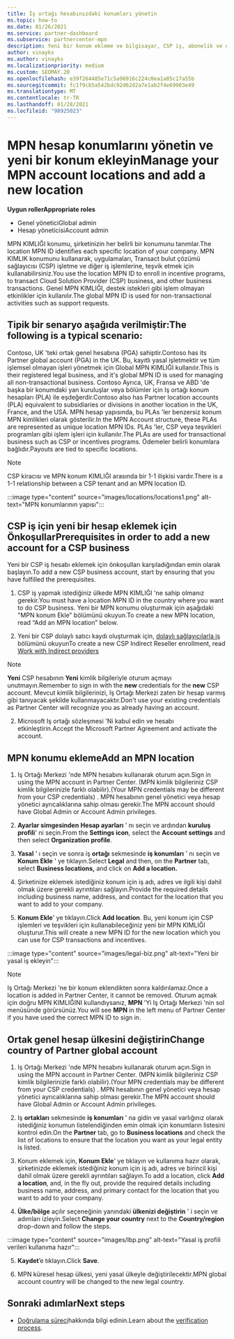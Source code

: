 ```yaml
---
title: İş ortağı hesabınızdaki konumları yönetin
ms.topic: how-to
ms.date: 01/26/2021
ms.service: partner-dashboard
ms.subservice: partnercenter-mpn
description: Yeni bir konum ekleme ve bilgisayar, CSP iş, abonelik ve diğer işlemlerde MPN KIMLIĞI 'nin nasıl kullanıldığını öğrenin.
author: vinayks
ms.author: vinayks
ms.localizationpriority: medium
ms.custom: SEOMAY.20
ms.openlocfilehash: e39f264485e71c5a96916c224c0ea1a85c17a55b
ms.sourcegitcommit: fc1f9cb5a542bdc92d62d2a7e1ab2f4e69903e49
ms.translationtype: MT
ms.contentlocale: tr-TR
ms.lasthandoff: 01/28/2021
ms.locfileid: "98925023"
---
```

# <a name="manage-your-mpn-account-locations-and-add-a-new-location"></a><span data-ttu-id="e89a7-103">MPN hesap konumlarını yönetin ve yeni bir konum ekleyin</span><span class="sxs-lookup"><span data-stu-id="e89a7-103">Manage your MPN account locations and add a new location</span></span>


<span data-ttu-id="e89a7-104">**Uygun roller**</span><span class="sxs-lookup"><span data-stu-id="e89a7-104">**Appropriate roles**</span></span>

- <span data-ttu-id="e89a7-105">Genel yönetici</span><span class="sxs-lookup"><span data-stu-id="e89a7-105">Global admin</span></span>
- <span data-ttu-id="e89a7-106">Hesap yöneticisi</span><span class="sxs-lookup"><span data-stu-id="e89a7-106">Account admin</span></span>

<span data-ttu-id="e89a7-107">MPN KIMLIĞI konumu, şirketinizin her belirli bir konumunu tanımlar.</span><span class="sxs-lookup"><span data-stu-id="e89a7-107">The location MPN ID identifies each specific location of your company.</span></span> <span data-ttu-id="e89a7-108">MPN KIMLIK konumunu kullanarak, uygulamaları, Transact bulut çözümü sağlayıcısı (CSP) işletme ve diğer iş işlemlerine, teşvik etmek için kullanabilirsiniz.</span><span class="sxs-lookup"><span data-stu-id="e89a7-108">You use the location MPN ID to enroll in incentive programs, to transact Cloud Solution Provider (CSP) business, and other business transactions.</span></span> <span data-ttu-id="e89a7-109">Genel MPN KIMLIĞI, destek istekleri gibi işlem olmayan etkinlikler için kullanılır.</span><span class="sxs-lookup"><span data-stu-id="e89a7-109">The global MPN ID is used for non-transactional activities such as support requests.</span></span>

## <a name="the-following-is-a-typical-scenario"></a><span data-ttu-id="e89a7-110">Tipik bir senaryo aşağıda verilmiştir:</span><span class="sxs-lookup"><span data-stu-id="e89a7-110">The following is a typical scenario:</span></span>

<span data-ttu-id="e89a7-111">Contoso, UK 'teki ortak genel hesabına (PGA) sahiptir.</span><span class="sxs-lookup"><span data-stu-id="e89a7-111">Contoso has its Partner global account (PGA) in the UK.</span></span> <span data-ttu-id="e89a7-112">Bu, kayıtlı yasal işletmektir ve tüm işlemsel olmayan işleri yönetmek için Global MPN KIMLIĞI kullanılır.</span><span class="sxs-lookup"><span data-stu-id="e89a7-112">This is their registered legal business, and it's global MPN ID is used for managing all non-transactional business.</span></span> <span data-ttu-id="e89a7-113">Contoso Ayrıca, UK, Fransa ve ABD 'de başka bir konumdaki yan kuruluşlar veya bölümler için Iş ortağı konum hesapları (PLA) ile eşdeğerdir.</span><span class="sxs-lookup"><span data-stu-id="e89a7-113">Contoso also has Partner location accounts (PLA) equivalent to subsidiaries or divisions in another location in the UK, France, and the USA.</span></span> <span data-ttu-id="e89a7-114">MPN hesap yapısında, bu PLAs 'ler benzersiz konum MPN kimlikleri olarak gösterilir.</span><span class="sxs-lookup"><span data-stu-id="e89a7-114">In the MPN Account structure, these PLAs are represented as unique location MPN IDs.</span></span> <span data-ttu-id="e89a7-115">PLAs 'ler, CSP veya teşvikleri programları gibi işlem işleri için kullanılır.</span><span class="sxs-lookup"><span data-stu-id="e89a7-115">The PLAs are used for transactional business such as CSP or incentives programs.</span></span> <span data-ttu-id="e89a7-116">Ödemeler belirli konumlara bağlıdır.</span><span class="sxs-lookup"><span data-stu-id="e89a7-116">Payouts are tied to specific locations.</span></span> 

>[!NOTE]
><span data-ttu-id="e89a7-117">CSP kiracısı ve MPN konum KIMLIĞI arasında bir 1-1 ilişkisi vardır.</span><span class="sxs-lookup"><span data-stu-id="e89a7-117">There is a 1-1 relationship between a CSP tenant and an MPN location ID.</span></span>

:::image type="content" source="images/locations/locations1.png" alt-text="MPN konumlarının yapısı":::

## <a name="prerequisites-in-order-to-add-a-new-account-for-a-csp-business"></a><span data-ttu-id="e89a7-119">CSP iş için yeni bir hesap eklemek için Önkoşullar</span><span class="sxs-lookup"><span data-stu-id="e89a7-119">Prerequisites in order to add a new account for a CSP business</span></span>

<span data-ttu-id="e89a7-120">Yeni bir CSP iş hesabı eklemek için önkoşulları karşıladığından emin olarak başlayın.</span><span class="sxs-lookup"><span data-stu-id="e89a7-120">To add a new CSP business account, start by ensuring that you have fulfilled the prerequisites.</span></span>

1. <span data-ttu-id="e89a7-121">CSP iş yapmak istediğiniz ülkede MPN KIMLIĞI 'ne sahip olmanız gerekir.</span><span class="sxs-lookup"><span data-stu-id="e89a7-121">You must have a location MPN ID in the country where you want to do CSP business.</span></span> <span data-ttu-id="e89a7-122">Yeni bir MPN konumu oluşturmak için aşağıdaki "MPN konum Ekle" bölümünü okuyun.</span><span class="sxs-lookup"><span data-stu-id="e89a7-122">To create a new MPN location, read “Add an MPN location” below.</span></span>
  
1. <span data-ttu-id="e89a7-123">Yeni bir CSP dolaylı satıcı kaydı oluşturmak için, [dolaylı sağlayıcılarla iş](indirect-reseller-tasks-in-partner-center.md#get-started) bölümünü okuyun</span><span class="sxs-lookup"><span data-stu-id="e89a7-123">To create a new CSP Indirect Reseller enrollment, read [Work with Indirect providers](indirect-reseller-tasks-in-partner-center.md#get-started)</span></span> 

>[!NOTE] 
 ><span data-ttu-id="e89a7-124">**Yeni** CSP hesabının **Yeni** kimlik bilgileriyle oturum açmayı unutmayın.</span><span class="sxs-lookup"><span data-stu-id="e89a7-124">Remember to sign in with the **new** credentials for the **new** CSP account.</span></span> <span data-ttu-id="e89a7-125">Mevcut kimlik bilgilerinizi, Iş Ortağı Merkezi zaten bir hesap varmış gibi tanıyacak şekilde kullanmayacaktır.</span><span class="sxs-lookup"><span data-stu-id="e89a7-125">Don't use your existing credentials as Partner Center will recognize you as already having an account.</span></span>

2. <span data-ttu-id="e89a7-126">Microsoft Iş ortağı sözleşmesi 'Ni kabul edin ve hesabı etkinleştirin.</span><span class="sxs-lookup"><span data-stu-id="e89a7-126">Accept the Microsoft Partner Agreement and activate the account.</span></span>

## <a name="add-an-mpn-location"></a><span data-ttu-id="e89a7-127">MPN konumu ekleme</span><span class="sxs-lookup"><span data-stu-id="e89a7-127">Add an MPN location</span></span>

1. <span data-ttu-id="e89a7-128">Iş Ortağı Merkezi 'nde MPN hesabını kullanarak oturum açın.</span><span class="sxs-lookup"><span data-stu-id="e89a7-128">Sign in using the MPN account in Partner Center.</span></span> <span data-ttu-id="e89a7-129">(MPN kimlik bilgileriniz CSP kimlik bilgilerinizle farklı olabilir).</span><span class="sxs-lookup"><span data-stu-id="e89a7-129">(Your MPN credentials may be different from your CSP credentials) .</span></span> <span data-ttu-id="e89a7-130">MPN hesabının genel yönetici veya hesap yönetici ayrıcalıklarına sahip olması gerekir.</span><span class="sxs-lookup"><span data-stu-id="e89a7-130">The MPN account should have Global Admin or Account Admin privileges.</span></span> 

1. <span data-ttu-id="e89a7-131">**Ayarlar simgesinden** **Hesap ayarları** ' nı seçin ve ardından **kuruluş profili**' ni seçin.</span><span class="sxs-lookup"><span data-stu-id="e89a7-131">From the **Settings icon**, select the **Account settings** and then select **Organization profile**.</span></span>

2. <span data-ttu-id="e89a7-132">**Yasal** ' ı seçin ve sonra iş **ortağı** sekmesinde **iş konumları** ' nı seçin ve **Konum Ekle** ' ye tıklayın.</span><span class="sxs-lookup"><span data-stu-id="e89a7-132">Select **Legal** and then, on the **Partner** tab, select **Business locations,** and click on **Add a location.**</span></span>

3. <span data-ttu-id="e89a7-133">Şirketinize eklemek istediğiniz konum için iş adı, adres ve ilgili kişi dahil olmak üzere gerekli ayrıntıları sağlayın.</span><span class="sxs-lookup"><span data-stu-id="e89a7-133">Provide the required details including business name, address, and contact for the location that you want to add to your company.</span></span>
 
1. <span data-ttu-id="e89a7-134">**Konum Ekle**' ye tıklayın.</span><span class="sxs-lookup"><span data-stu-id="e89a7-134">Click **Add location**.</span></span> <span data-ttu-id="e89a7-135">Bu, yeni konum için CSP işlemleri ve teşvikleri için kullanabileceğiniz yeni bir MPN KIMLIĞI oluşturur.</span><span class="sxs-lookup"><span data-stu-id="e89a7-135">This will create a new MPN ID for the new location which you can use for CSP transactions and incentives.</span></span>

:::image type="content" source="images/legal-biz.png" alt-text="Yeni bir yasal iş ekleyin":::

> [!NOTE]
> <span data-ttu-id="e89a7-137">Iş Ortağı Merkezi 'ne bir konum eklendikten sonra kaldırılamaz.</span><span class="sxs-lookup"><span data-stu-id="e89a7-137">Once a location is added in Partner Center, it cannot be removed.</span></span> <span data-ttu-id="e89a7-138">Oturum açmak için doğru MPN KIMLIĞINI kullandıysanız, **MPN** 'Yi Iş Ortağı Merkezi 'nin sol menüsünde görürsünüz.</span><span class="sxs-lookup"><span data-stu-id="e89a7-138">You will see **MPN** in the left menu of Partner Center if you have used the correct MPN ID to sign in.</span></span>

## <a name="change-country-of-partner-global-account"></a><span data-ttu-id="e89a7-139">Ortak genel hesap ülkesini değiştirin</span><span class="sxs-lookup"><span data-stu-id="e89a7-139">Change country of Partner global account</span></span> 

1. <span data-ttu-id="e89a7-140">Iş Ortağı Merkezi 'nde MPN hesabını kullanarak oturum açın.</span><span class="sxs-lookup"><span data-stu-id="e89a7-140">Sign in using the MPN account in Partner Center.</span></span> <span data-ttu-id="e89a7-141">(MPN kimlik bilgileriniz CSP kimlik bilgilerinizle farklı olabilir).</span><span class="sxs-lookup"><span data-stu-id="e89a7-141">(Your MPN credentials may be different from your CSP credentials) .</span></span> <span data-ttu-id="e89a7-142">MPN hesabının genel yönetici veya hesap yönetici ayrıcalıklarına sahip olması gerekir.</span><span class="sxs-lookup"><span data-stu-id="e89a7-142">The MPN account should have Global Admin or Account Admin privileges.</span></span> 

2. <span data-ttu-id="e89a7-143">Iş **ortakları** sekmesinde **iş konumları** ' na gidin ve yasal varlığınız olarak istediğiniz konumun listelendiğinden emin olmak için konumların listesini kontrol edin.</span><span class="sxs-lookup"><span data-stu-id="e89a7-143">On the **Partner** tab, go to **Business locations** and check the list of locations to ensure that the location you want as your legal entity is listed.</span></span> 
 
1. <span data-ttu-id="e89a7-144">Konum eklemek için, **Konum Ekle**' ye tıklayın ve kullanıma hazır olarak, şirketinizde eklemek istediğiniz konum için iş adı, adres ve birincil kişi dahil olmak üzere gerekli ayrıntıları sağlayın.</span><span class="sxs-lookup"><span data-stu-id="e89a7-144">To add a location, click **Add a location**, and, in the fly out, provide the required details including business name, address, and primary contact for the location that you want to add to your company.</span></span> 
 
1. <span data-ttu-id="e89a7-145">**Ülke/bölge** açılır seçeneğinin yanındaki **ülkenizi değiştirin** ' i seçin ve adımları izleyin.</span><span class="sxs-lookup"><span data-stu-id="e89a7-145">Select **Change your country** next to the **Country/region** drop-down and follow the steps.</span></span> 

:::image type="content" source="images/lbp.png" alt-text="Yasal iş profili verileri kullanıma hazır":::

5. <span data-ttu-id="e89a7-147">**Kaydet**’e tıklayın.</span><span class="sxs-lookup"><span data-stu-id="e89a7-147">Click **Save**.</span></span>

6. <span data-ttu-id="e89a7-148">MPN küresel hesap ülkesi, yeni yasal ülkeyle değiştirilecektir.</span><span class="sxs-lookup"><span data-stu-id="e89a7-148">MPN global account country will be changed to the new legal country.</span></span>
  
## <a name="next-steps"></a><span data-ttu-id="e89a7-149">Sonraki adımlar</span><span class="sxs-lookup"><span data-stu-id="e89a7-149">Next steps</span></span>

- <span data-ttu-id="e89a7-150">[Doğrulama süreci](verification-responses.md)hakkında bilgi edinin.</span><span class="sxs-lookup"><span data-stu-id="e89a7-150">Learn about the [verification process](verification-responses.md).</span></span>
